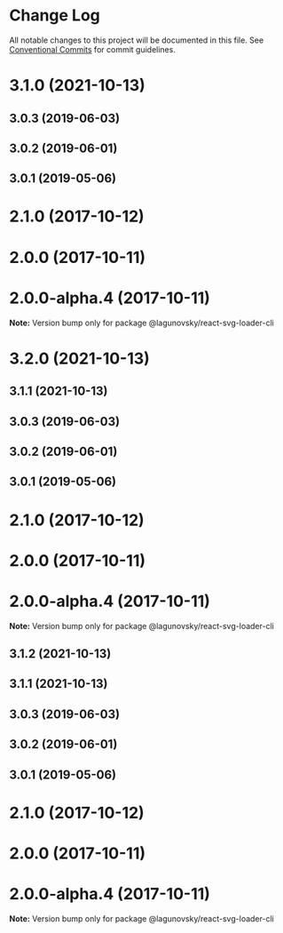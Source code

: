 # Change Log

All notable changes to this project will be documented in this file.
See [Conventional Commits](https://conventionalcommits.org) for commit guidelines.

# 3.1.0 (2021-10-13)

## 3.0.3 (2019-06-03)

## 3.0.2 (2019-06-01)

## 3.0.1 (2019-05-06)

# 2.1.0 (2017-10-12)

# 2.0.0 (2017-10-11)

# 2.0.0-alpha.4 (2017-10-11)

**Note:** Version bump only for package @lagunovsky/react-svg-loader-cli

# 3.2.0 (2021-10-13)

## 3.1.1 (2021-10-13)

## 3.0.3 (2019-06-03)

## 3.0.2 (2019-06-01)

## 3.0.1 (2019-05-06)

# 2.1.0 (2017-10-12)

# 2.0.0 (2017-10-11)

# 2.0.0-alpha.4 (2017-10-11)

**Note:** Version bump only for package @lagunovsky/react-svg-loader-cli

## 3.1.2 (2021-10-13)

## 3.1.1 (2021-10-13)

## 3.0.3 (2019-06-03)

## 3.0.2 (2019-06-01)

## 3.0.1 (2019-05-06)

# 2.1.0 (2017-10-12)

# 2.0.0 (2017-10-11)

# 2.0.0-alpha.4 (2017-10-11)

**Note:** Version bump only for package @lagunovsky/react-svg-loader-cli
